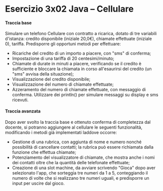 # Esercizio 3x02 Java – Cellulare
#### Traccia base
Simulare un telefono Cellulare con contratto a ricarica, dotato di tre variabili d'istanza: credito
disponibile (iniziale 20,0€), chiamate effettuate (iniziale 0), tariffa.
Predisporre gli opportuni metodi per effettuare:
* Ricariche del credito di un importo a piacere, con "sms" di conferma;
* Impostazione di una tariffa di 20 centesimi/minuto;
* Chiamate di durate in minuti a piacere, verificando se il credito è sufficiente e bloccare
la chiamata in corso all'esaurirsi del credito (un "sms" avvisa della situazione);
* Visualizzazione del credito disponibile;
* Visualizzazione del numero di chiamate effettuate;
* Azzeramento del numero di chiamate effettuate, con messaggio di conferma.
Utilizzare dei println() per simulare messaggi su display e sms ricevuti.
#### Traccia avanzata
Dopo aver svolto la traccia base e ottenuto conferma di completezza dal docente, si
potranno aggiungere al cellulare le seguenti funzionalità, modificando i metodi già
implementati laddove occorre:
* Gestione di una rubrica, con aggiunta di nome e numero nonché possibilità di
cancellare contatti; la rubrica può essere richiamata dalla funzione che effettua
chiamate;
* Potenziamento del visualizzatore di chiamate, che mostra anche i nomi dei contatti
oltre che la quantità delle telefonate effettuate;
* Creazione di una slot machine, da avviare scrivendo "Gioca" dopo aver selezionato
l'app, che sorteggia tre numeri da 1 a 5, conteggiando il numero di volte che si
realizzano tre numeri uguali, e predisporre un input per uscire dal gioco.